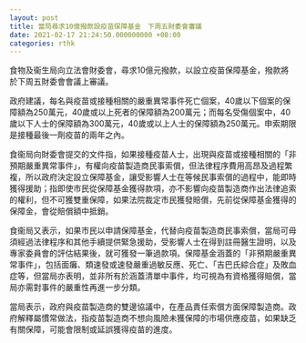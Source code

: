 ```yaml
---
layout: post
title: 當局尋求10億撥款設疫苗保障基金　下周五財委會審議
date: 2021-02-17 21:24:50.000000000 +08:00
categories: rthk
---
```


食物及衞生局向立法會財委會，尋求10億元撥款，以設立疫苗保障基金，撥款將於下周五財委會會議上審議。

政府建議，每名與疫苗或接種相關的嚴重異常事件死亡個案，40歲以下個案的保障額為250萬元，40歲或以上死者的保障額為200萬元；而每名受傷個案中，40歲以下人士的保障額為300萬元，40歲或以上人士的保障額為250萬元。申索期限是接種最後一劑疫苗的兩年之內。

食衞局向財委會提交的文件指，如果接種疫苗人士，出現與疫苗或接種相關的「非預期嚴重異常事件」，有權向疫苗製造商民事索償，但法律程序費用高昂及過程繁複，所以政府決定設立保障基金，讓受影響人士在等候民事索償的過程中，能即時獲得援助；指即使市民從保障基金獲得款項，亦不影響向疫苗製造商作出法律追索的權利，但不可獲雙重保障，如果法院裁定市民獲發賠償，先前從保障基金獲得的保障金，會從賠償額中抵銷。

食衞局又表示，如果市民以申請保障基金，代替向疫苗製造商民事索償，當局可毋須經過法律程序和其他手續提供緊急援助，受影響人士在得到註冊醫生證明，以及專家委員會的評估結果後，就可獲發一筆過款項。保障基金涵蓋的「非預期嚴重異常事件」，包括面癱、類速發或速發嚴重過敏反應、死亡、「吉巴氏綜合症」及敗血症等，但當局亦表明，並非所有於涵蓋清單中事件，均可視為有資格獲得賠償，當局亦需對事件的嚴重性再進一步分類。

當局表示，政府與疫苗製造商的雙邊協議中，在產品責任索償方面保障製造商。政府解釋屬慣常做法，指疫苗製造商不想向風險未獲保障的市場供應疫苗，如果缺乏有關保障，可能會限制或延誤獲得疫苗的進度。
